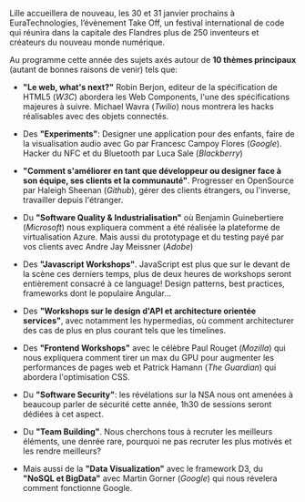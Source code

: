 
Lille accueillera de nouveau, les 30 et 31 janvier prochains à EuraTechnologies, l’évènement Take Off, un festival international de code qui réunira dans la capitale des Flandres plus de 250 inventeurs et créateurs du nouveau monde numérique.  

Au programme cette année des sujets axés autour de **10 thèmes principaux** (autant de bonnes raisons de venir) tels que: 

- **"Le web, what's next?"** Robin Berjon, editeur de la spécification de HTML5 (*W3C*) abordera les Web Components, l'une des spécifications majeures à suivre. Michael Wavra (*Twilio*) nous montrera les hacks réalisables avec des objets connectés.

- Des **"Experiments"**: Designer une application pour des enfants, faire de la visualisation audio avec Go par Francesc Campoy Flores (*Google*). Hacker du NFC et du Bluetooth par Luca Sale (*Blackberry*) 

- **"Comment s'améliorer en tant que développeur ou designer face à son équipe, ses clients et la communauté"**. Progresser en OpenSource par Haleigh Sheenan (*Github*), gérer des clients étrangers, ou l'inverse, travailler depuis l'étranger.

- Du **"Software Quality & Industrialisation"** où Benjamin Guinebertiere (*Microsoft*) nous expliquera comment a été réalisée la plateforme de virtualisation Azure. Mais aussi du prototypage et du testing payé par vos clients avec Andre Jay Meissner (*Adobe*) 

- Des **"Javascript Workshops"**. JavaScript est plus que sur le devant de la scène ces derniers temps, plus de deux heures de workshops seront entièrement consacré à ce language! Design patterns, best practices, frameworks dont le populaire Angular...

- Des **"Workshops sur le design d'API et architecture orientée services"**, avec notamment les hypermedias, où comment architecturer des cas de plus en plus courant tels que les timelines. 

- Des **"Frontend Workshops"** avec le célèbre Paul Rouget (*Mozilla*) qui nous expliquera comment tirer un max du GPU pour augmenter les performances de pages web et Patrick Hamann (*The Guardian*) qui abordera l'optimisation CSS. 

- Du **"Software Security"**: les révélations sur la NSA nous ont amenées à beaucoup parler de sécurité cette année, 1h30 de sessions seront dédiées à cet aspect.

- Du **"Team Building"**. Nous cherchons tous à recruter les meilleurs éléments, une denrée rare, pourquoi ne pas recruter les plus motivés et les rendre meilleurs? 

- Mais aussi de la **"Data Visualization"** avec le framework D3, du **"NoSQL et BigData"** avec Martin Gorner (*Google*) qui nous révelera comment fonctionne Google.

 
